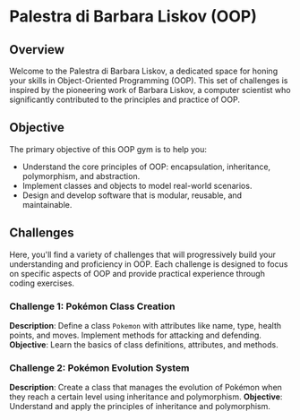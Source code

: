 # Palestra di Barbara Liskov (OOP)

## Overview
Welcome to the Palestra di Barbara Liskov, a dedicated space for honing your skills in Object-Oriented Programming (OOP). This set of challenges is inspired by the pioneering work of Barbara Liskov, a computer scientist who significantly contributed to the principles and practice of OOP.

## Objective
The primary objective of this OOP gym is to help you:
- Understand the core principles of OOP: encapsulation, inheritance, polymorphism, and abstraction.
- Implement classes and objects to model real-world scenarios.
- Design and develop software that is modular, reusable, and maintainable.

## Challenges
Here, you'll find a variety of challenges that will progressively build your understanding and proficiency in OOP. Each challenge is designed to focus on specific aspects of OOP and provide practical experience through coding exercises.

### Challenge 1: Pokémon Class Creation
**Description**: Define a class `Pokemon` with attributes like name, type, health points, and moves. Implement methods for attacking and defending.
**Objective**: Learn the basics of class definitions, attributes, and methods.

### Challenge 2: Pokémon Evolution System
**Description**: Create a class that manages the evolution of Pokémon when they reach a certain level using inheritance and polymorphism.
**Objective**: Understand and apply the principles of inheritance and polymorphism.
